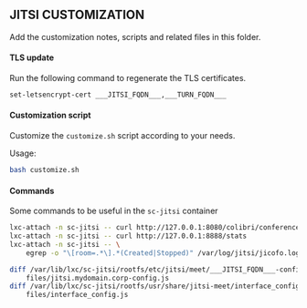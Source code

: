 ## JITSI CUSTOMIZATION

Add the customization notes, scripts and related files in this folder.

#### TLS update

Run the following command to regenerate the TLS certificates.

```bash
set-letsencrypt-cert ___JITSI_FQDN___,___TURN_FQDN___
```

#### Customization script

Customize the `customize.sh` script according to your needs.

Usage:

```bash
bash customize.sh
```

#### Commands

Some commands to be useful in the `sc-jitsi` container

```bash
lxc-attach -n sc-jitsi -- curl http://127.0.0.1:8080/colibri/conferences
lxc-attach -n sc-jitsi -- curl http://127.0.0.1:8888/stats
lxc-attach -n sc-jitsi -- \
    egrep -o "\[room=.*\].*(Created|Stopped)" /var/log/jitsi/jicofo.log
```

```bash
diff /var/lib/lxc/sc-jitsi/rootfs/etc/jitsi/meet/___JITSI_FQDN___-config.js \
    files/jitsi.mydomain.corp-config.js
diff /var/lib/lxc/sc-jitsi/rootfs/usr/share/jitsi-meet/interface_config.js \
    files/interface_config.js
```
